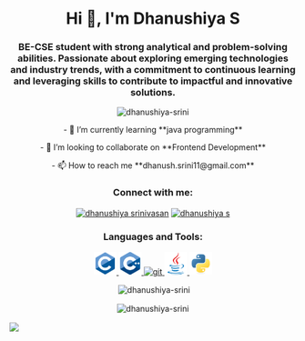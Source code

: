 <h1 align="center">Hi 👋, I'm Dhanushiya S</h1>
<h3 align="center">BE-CSE student with strong analytical and problem-solving abilities. Passionate about exploring emerging technologies and industry trends, with a commitment to continuous learning and leveraging skills to contribute to impactful and innovative solutions.</h3>

<p align="center"> <img src="https://komarev.com/ghpvc/?username=dhanushiya-srini&label=Profile%20views&color=0e75b6&style=flat" alt="dhanushiya-srini" /> </p>
<p align="center">
- 🌱 I’m currently learning **java programming** 
<p align="center">
- 👯 I’m looking to collaborate on **Frontend Development**
<p align="center">
- 📫 How to reach me **dhanush.srini11@gmail.com**
</p>
<h3 align="center">Connect with me:</h3>
<p align="center">
<a href="https://linkedin.com/in/dhanushiya srinivasan" target="blank"><img align="center" src="https://raw.githubusercontent.com/rahuldkjain/github-profile-readme-generator/master/src/images/icons/Social/linked-in-alt.svg" alt="dhanushiya srinivasan" height="30" width="40" /></a>
<a href="https://www.hackerrank.com/dhanushiya s" target="blank"><img align="center" src="https://raw.githubusercontent.com/rahuldkjain/github-profile-readme-generator/master/src/images/icons/Social/hackerrank.svg" alt="dhanushiya s" height="30" width="40" /></a>
</p>

<h3 align="center">Languages and Tools:</h3>
<p align="center"> <a href="https://www.cprogramming.com/" target="_blank" rel="noreferrer"> <img src="https://raw.githubusercontent.com/devicons/devicon/master/icons/c/c-original.svg" alt="c" width="40" height="40"/> </a> <a href="https://www.w3schools.com/cpp/" target="_blank" rel="noreferrer"> <img src="https://raw.githubusercontent.com/devicons/devicon/master/icons/cplusplus/cplusplus-original.svg" alt="cplusplus" width="40" height="40"/> </a> <a href="https://git-scm.com/" target="_blank" rel="noreferrer"> <img src="https://www.vectorlogo.zone/logos/git-scm/git-scm-icon.svg" alt="git" width="40" height="40"/> </a> <a href="https://www.java.com" target="_blank" rel="noreferrer"> <img src="https://raw.githubusercontent.com/devicons/devicon/master/icons/java/java-original.svg" alt="java" width="40" height="40"/> </a> <a href="https://www.python.org" target="_blank" rel="noreferrer"> <img src="https://raw.githubusercontent.com/devicons/devicon/master/icons/python/python-original.svg" alt="python" width="40" height="40"/> </a> </p>

<p align="center">&nbsp;<img align="center" src="https://github-readme-stats.vercel.app/api?username=dhanushiya-srini&show_icons=true&locale=en" alt="dhanushiya-srini" /></p>

<p align="center"><img align="center" src="https://github-readme-streak-stats.herokuapp.com/?user=dhanushiya-srini&" alt="dhanushiya-srini" /></p>

<img align="center" src="https://github-readme-activity-graph.vercel.app/graph?username=Dhanushiya-srini&theme=chartreuse-dark"/>
